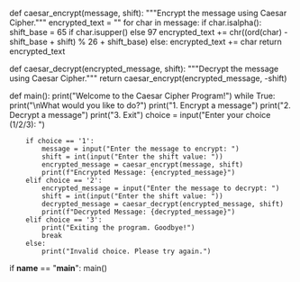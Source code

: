 def caesar_encrypt(message, shift):
    """Encrypt the message using Caesar Cipher."""
    encrypted_text = ""
    for char in message:
        if char.isalpha():
            shift_base = 65 if char.isupper() else 97
            encrypted_text += chr((ord(char) - shift_base + shift) % 26 + shift_base)
        else:
            encrypted_text += char
    return encrypted_text

def caesar_decrypt(encrypted_message, shift):
    """Decrypt the message using Caesar Cipher."""
    return caesar_encrypt(encrypted_message, -shift)

def main():
    print("Welcome to the Caesar Cipher Program!")
    while True:
        print("\nWhat would you like to do?")
        print("1. Encrypt a message")
        print("2. Decrypt a message")
        print("3. Exit")
        choice = input("Enter your choice (1/2/3): ")
        
        if choice == '1':
            message = input("Enter the message to encrypt: ")
            shift = int(input("Enter the shift value: "))
            encrypted_message = caesar_encrypt(message, shift)
            print(f"Encrypted Message: {encrypted_message}")
        elif choice == '2':
            encrypted_message = input("Enter the message to decrypt: ")
            shift = int(input("Enter the shift value: "))
            decrypted_message = caesar_decrypt(encrypted_message, shift)
            print(f"Decrypted Message: {decrypted_message}")
        elif choice == '3':
            print("Exiting the program. Goodbye!")
            break
        else:
            print("Invalid choice. Please try again.")

if __name__ == "__main__":
    main()
